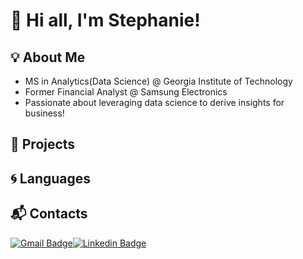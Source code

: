 # :wave: Hi all, I'm Stephanie!

## :bulb: About Me
- MS in Analytics(Data Science) @ Georgia Institute of Technology
- Former Financial Analyst @ Samsung Electronics
- Passionate about leveraging data science to derive insights for business!

## :purple_heart: Projects


## :cyclone: Languages


## :mailbox_with_mail: Contacts
[![Gmail Badge](https://img.shields.io/badge/Gmail-d14836?style=flat-square&logo=Gmail&logoColor=white&link=mailto:stephanie1.cho@gmail.com)](mailto:stephanie1.cho@gmail.com)[![Linkedin Badge](https://img.shields.io/badge/-LinkedIn-blue?style=flat-square&logo=Linkedin&logoColor=white&link=https://www.linkedin.com/in/stephanie-hojung)](https://www.linkedin.com/in/stephanie-hojung) 
<!--
**stephaniee-ui/stephaniee-ui** is a ✨ _special_ ✨ repository because its `README.md` (this file) appears on your GitHub profile.

Here are some ideas to get you started:
#####   .
- 🌱 I’m currently learning ...
- 👯 I’m looking to collaborate on ...
- 🤔 I’m looking for help with ...
- 💬 Ask me about ...
- 📫 How to reach me: ...
- 😄 Pronouns: ...
- ⚡ Fun fact: ...
-->
